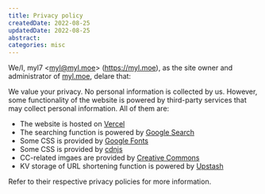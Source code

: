 ```yaml
---
title: Privacy policy
createdDate: 2022-08-25
updatedDate: 2022-08-25
abstract:
categories: misc
---
```


We/I, myl7 \<myl@myl.moe\> (https://myl.moe), as the site owner and administrator of [myl.moe](https://myl.moe), delare that:

We value your privacy. No personal information is collected by us.
However, some functionality of the website is powered by third-party services that may collect personal information. All of them are:

- The website is hosted on [Vercel](https://vercel.com/)
- The searching function is powered by [Google Search](https://www.google.com/)
- Some CSS is provided by [Google Fonts](https://fonts.google.com/)
- Some CSS is provided by [cdnjs](https://cdnjs.com/)
- CC-related imgaes are provided by [Creative Commons](https://creativecommons.org/)
- KV storage of URL shortening function is powered by [Upstash](https://upstash.com/)

Refer to their respective privacy policies for more information.
